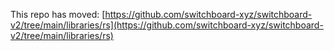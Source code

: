 This repo has moved: [https://github.com/switchboard-xyz/switchboard-v2/tree/main/libraries/rs](https://github.com/switchboard-xyz/switchboard-v2/tree/main/libraries/rs)
